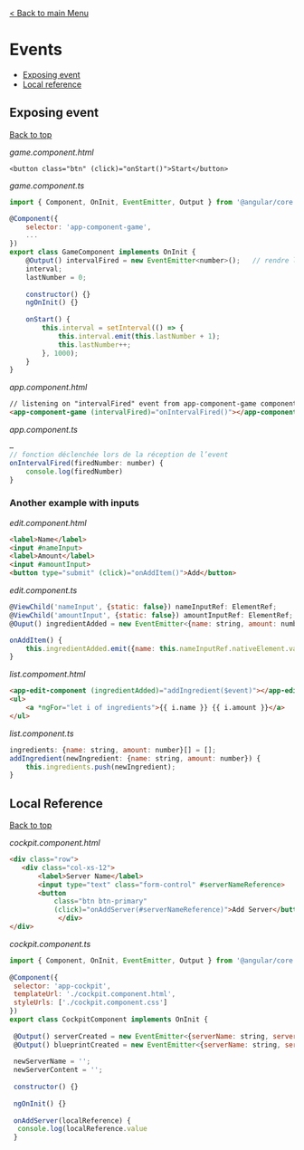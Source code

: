 
[< Back to main Menu](https://github.com/gsoulie/Mobile-App-Development/blob/master/angular-sheet.md)    

# Events    

* [Exposing event](#exposing-event)     
* [Local reference](#local-reference)    

## Exposing event
[Back to top](#events)   

*game.component.html*

```<button class="btn" (click)="onStart()">Start</button>```

*game.component.ts*

```javascript
import { Component, OnInit, EventEmitter, Output } from '@angular/core';

@Component({
	selector: 'app-component-game',
	...
})
export class GameComponent implements OnInit {
	@Output() intervalFired = new EventEmitter<number>();	// rendre l'event accessible depuis l'extérieur
	interval;
	lastNumber = 0;
	
	constructor() {}
	ngOnInit() {}
	
	onStart() {
		this.interval = setInterval(() => {
			this.interval.emit(this.lastNumber + 1);
			this.lastNumber++;
		}, 1000);
	}
}
```

*app.component.html*

```html
// listening on "intervalFired" event from app-component-game component
<app-component-game (intervalFired)="onIntervalFired()"></app-component-game>
```

*app.component.ts*

```javascript
…
// fonction déclenchée lors de la réception de l’event
onIntervalFired(firedNumber: number) {
	console.log(firedNumber)
}
```

### Another example with inputs

*edit.component.html*

```html
<label>Name</label>
<input #nameInput>
<label>Amount</label>
<input #amountInput>
<button type="submit" (click)="onAddItem()">Add</button>
```

*edit.component.ts*

```javascript
@ViewChild('nameInput', {static: false}) nameInputRef: ElementRef;
@ViewChild('amountInput', {static: false}) amountInputRef: ElementRef;
@Ouput() ingredientAdded = new EventEmitter<{name: string, amount: number}>();

onAddItem() {
	this.ingredientAdded.emit({name: this.nameInputRef.nativeElement.value, amount: this.amountInputRef.nativeElement.value});
}
```

*list.compoment.html*

```html
<app-edit-component (ingredientAdded)="addIngredient($event)"></app-edit-component>
<ul>
	<a *ngFor="let i of ingredients">{{ i.name }} {{ i.amount }}</a>
</ul>
```

*list.component.ts*

```javascript
ingredients: {name: string, amount: number}[] = [];
addIngredient(newIngredient: {name: string, amount: number}) {
	this.ingredients.push(newIngredient);
}
```

## Local Reference
[Back to top](#events)   

*cockpit.component.html*

```html
<div class="row">
   <div class="col-xs-12">
       <label>Server Name</label>
       <input type="text" class="form-control" #serverNameReference>
       <button
           class="btn btn-primary"
           (click)="onAddServer(#serverNameReference)">Add Server</button>
            </div>
</div>
```

*cockpit.component.ts*

```javascript
import { Component, OnInit, EventEmitter, Output } from '@angular/core';
 
@Component({
 selector: 'app-cockpit',
 templateUrl: './cockpit.component.html',
 styleUrls: ['./cockpit.component.css']
})
export class CockpitComponent implements OnInit {
 
 @Output() serverCreated = new EventEmitter<{serverName: string, serverContent: string}>();  //event
 @Output() blueprintCreated = new EventEmitter<{serverName: string, serverContent: string}>(); //event
 
 newServerName = '';
 newServerContent = '';
 
 constructor() {}
 
 ngOnInit() {}
 
 onAddServer(localReference) {
  console.log(localReference.value
 }
```
